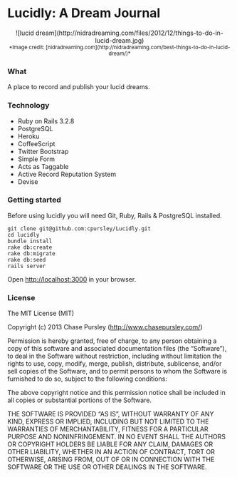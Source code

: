 Lucidly: A Dream Journal
===========

<center>![lucid dream](http://nidradreaming.com/files/2012/12/things-to-do-in-lucid-dream.jpg)</center>

<center><small>*Image credit: [nidradreaming.com](http://nidradreaming.com/best-things-to-do-in-lucid-dream/)*</small></center>

### What

A place to record and publish your lucid dreams.

### Technology

* Ruby on Rails 3.2.8
* PostgreSQL
* Heroku
* CoffeeScript
* Twitter Bootstrap
* Simple Form
* Acts as Taggable
* Active Record Reputation System
* Devise

### Getting started

Before using lucidly you will need Git, Ruby, Rails & PostgreSQL installed.

```
git clone git@github.com:cpursley/Lucidly.git
cd lucidly
bundle install
rake db:create
rake db:migrate
rake db:seed
rails server
```
Open [http://localhost:3000](http://localhost:3000) in your browser.

### License

The MIT License (MIT)

Copyright (c) 2013 Chase Pursley (http://www.chasepursley.com/)

Permission is hereby granted, free of charge, to any person obtaining a copy of this software and associated documentation files (the “Software”), to deal in the Software without restriction, including without limitation the rights to use, copy, modify, merge, publish, distribute, sublicense, and/or sell copies of the Software, and to permit persons to whom the Software is furnished to do so, subject to the following conditions:

The above copyright notice and this permission notice shall be included in all copies or substantial portions of the Software.

THE SOFTWARE IS PROVIDED “AS IS”, WITHOUT WARRANTY OF ANY KIND, EXPRESS OR IMPLIED, INCLUDING BUT NOT LIMITED TO THE WARRANTIES OF MERCHANTABILITY, FITNESS FOR A PARTICULAR PURPOSE AND NONINFRINGEMENT. IN NO EVENT SHALL THE AUTHORS OR COPYRIGHT HOLDERS BE LIABLE FOR ANY CLAIM, DAMAGES OR OTHER LIABILITY, WHETHER IN AN ACTION OF CONTRACT, TORT OR OTHERWISE, ARISING FROM, OUT OF OR IN CONNECTION WITH THE SOFTWARE OR THE USE OR OTHER DEALINGS IN THE SOFTWARE.